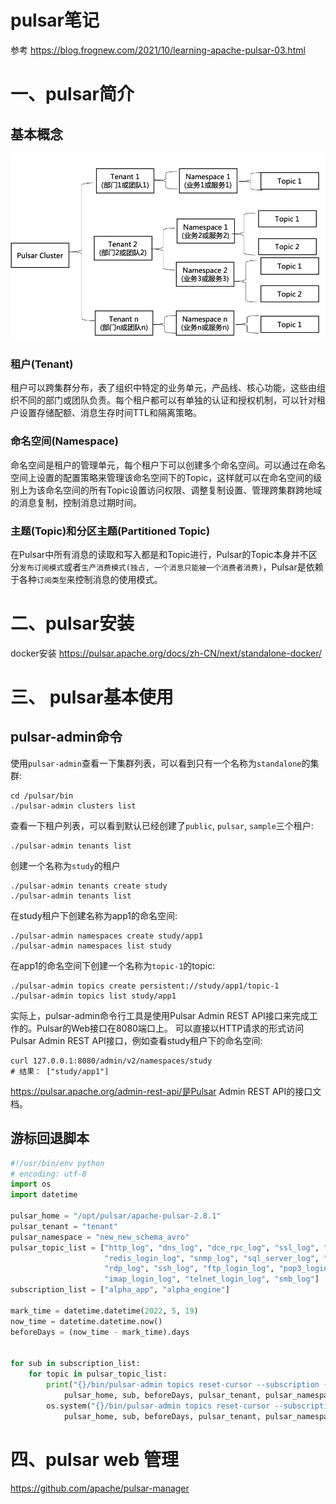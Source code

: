 # pulsar笔记

参考 https://blog.frognew.com/2021/10/learning-apache-pulsar-03.html





# 一、pulsar简介





## 基本概念

<img src="pulsar.assets/pulsar-logical-arch.png" alt="pulsar-logical-arch.png" style="zoom:80%;" />



### 租户(Tenant)

租户可以跨集群分布，表了组织中特定的业务单元，产品线、核心功能，这些由组织不同的部门或团队负责。每个租户都可以有单独的认证和授权机制，可以针对租户设置存储配额、消息生存时间TTL和隔离策略。

### 命名空间(Namespace)

命名空间是租户的管理单元，每个租户下可以创建多个命名空间。可以通过在命名空间上设置的配置策略来管理该命名空间下的Topic，这样就可以在命名空间的级别上为该命名空间的所有Topic设置访问权限、调整复制设置、管理跨集群跨地域的消息复制，控制消息过期时间。

### 主题(Topic)和分区主题(Partitioned Topic)

在Pulsar中所有消息的读取和写入都是和Topic进行，Pulsar的Topic本身并不区分`发布订阅模式`或者`生产消费模式(独占, 一个消息只能被一个消费者消费)`，Pulsar是依赖于各种`订阅类型`来控制消息的使用模式。



# 二、pulsar安装

docker安装 https://pulsar.apache.org/docs/zh-CN/next/standalone-docker/



# 三、 pulsar基本使用



## pulsar-admin命令

使用`pulsar-admin`查看一下集群列表，可以看到只有一个名称为`standalone`的集群:

```shell
cd /pulsar/bin
./pulsar-admin clusters list
```

查看一下租户列表，可以看到默认已经创建了`public`, `pulsar`, `sample`三个租户:

```shell
./pulsar-admin tenants list
```

创建一个名称为`study`的租户

```shell
./pulsar-admin tenants create study
./pulsar-admin tenants list
```

在study租户下创建名称为app1的命名空间:

```shell
./pulsar-admin namespaces create study/app1
./pulsar-admin namespaces list study
```

在app1的命名空间下创建一个名称为`topic-1`的topic:

```shell
./pulsar-admin topics create persistent://study/app1/topic-1
./pulsar-admin topics list study/app1
```



实际上，pulsar-admin命令行工具是使用Pulsar Admin REST API接口来完成工作的。Pulsar的Web接口在8080端口上。 可以直接以HTTP请求的形式访问Pulsar Admin REST API接口，例如查看study租户下的命名空间:

```
curl 127.0.0.1:8080/admin/v2/namespaces/study
# 结果： ["study/app1"]
```

https://pulsar.apache.org/admin-rest-api/是Pulsar Admin REST API的接口文档。



## 游标回退脚本

```python
#!/usr/bin/env python
# encoding: utf-8
import os
import datetime

pulsar_home = "/opt/pulsar/apache-pulsar-2.8.1"
pulsar_tenant = "tenant"
pulsar_namespace = "new_new_schema_avro"
pulsar_topic_list = ["http_log", "dns_log", "dce_rpc_log", "ssl_log", "icmp_log", "db2_log", "ldap_log", "redis_log",
                     "redis_login_log", "snmp_log", "sql_server_log", "http_login_log", "mysql_log", "ntlm_log",
                     "rdp_log", "ssh_log", "ftp_login_log", "pop3_login_log", "smtp_login_log", "oracle_log", "tcp_log",
                     "imap_login_log", "telnet_login_log", "smb_log"]
subscription_list = ["alpha_app", "alpha_engine"]

mark_time = datetime.datetime(2022, 5, 19)
now_time = datetime.datetime.now()
beforeDays = (now_time - mark_time).days


for sub in subscription_list:
    for topic in pulsar_topic_list:
        print("{}/bin/pulsar-admin topics reset-cursor --subscription {} --time {}d persistent://{}/{}/{}".format(
            pulsar_home, sub, beforeDays, pulsar_tenant, pulsar_namespace, topic))
        os.system("{}/bin/pulsar-admin topics reset-cursor --subscription {} --time {}d persistent://{}/{}/{}".format(
            pulsar_home, sub, beforeDays, pulsar_tenant, pulsar_namespace, topic))

```





# 四、pulsar web 管理

https://github.com/apache/pulsar-manager





